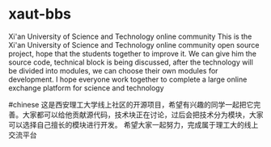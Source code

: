 # xaut-bbs
Xi'an University of Science and Technology online community
This is the Xi'an University of Science and Technology online community open source project, hope that the students together to improve it. We can give him the source code, technical block is being discussed, after the technology will be divided into modules, we can choose their own modules for development.
I hope everyone work together to complete a large online exchange platform for science and technology

#chinese
这是西安理工大学线上社区的开源项目，希望有兴趣的同学一起把它完善。大家都可以给他贡献源代码，技术块正在讨论，过后会把技术分为模块，大家可以选择自己擅长的模块进行开发。
希望大家一起努力，完成属于理工大的线上交流平台
